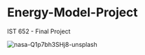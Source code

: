 # Energy-Model-Project
IST 652 - Final Project

![nasa-Q1p7bh3SHj8-unsplash](https://github.com/nyurashku/Energy-Model-Project/assets/119478875/d9e44b4c-5109-46ec-9bca-18c68847b7b2)

